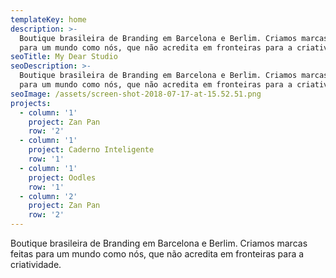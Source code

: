 ```yaml
---
templateKey: home
description: >-
  Boutique brasileira de Branding em Barcelona e Berlim. Criamos marcas feitas
  para um mundo como nós, que não acredita em fronteiras para a criatividade.
seoTitle: My Dear Studio
seoDescription: >-
  Boutique brasileira de Branding em Barcelona e Berlim. Criamos marcas feitas
  para um mundo como nós, que não acredita em fronteiras para a criatividade.
seoImage: /assets/screen-shot-2018-07-17-at-15.52.51.png
projects:
  - column: '1'
    project: Zan Pan
    row: '2'
  - column: '1'
    project: Caderno Inteligente
    row: '1'
  - column: '1'
    project: Oodles
    row: '1'
  - column: '2'
    project: Zan Pan
    row: '2'
---
```

Boutique brasileira de Branding em Barcelona e Berlim. Criamos marcas feitas para um mundo como nós, que não acredita em fronteiras para a criatividade.
